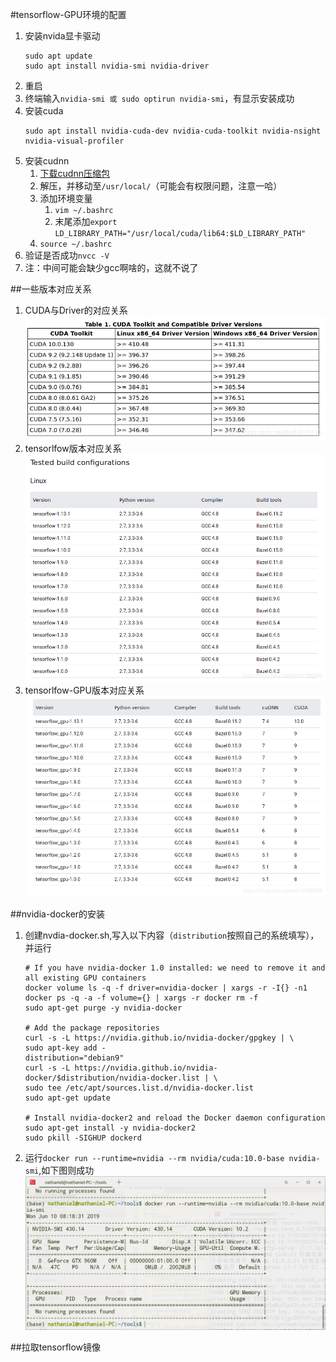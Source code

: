 #tensorflow-GPU环境的配置
1. 安装nvida显卡驱动
   ```
   sudo apt update
   sudo apt install nvidia-smi nvidia-driver
   ```
2. 重启
3. 终端输入`nvidia-smi 或 sudo optirun nvidia-smi`，有显示安装成功
4. 安装cuda
   ```
   sudo apt install nvidia-cuda-dev nvidia-cuda-toolkit nvidia-nsight nvidia-visual-profiler
   ```
5. 安装cudnn
   1. [下载cudnn压缩包](https://developer.nvidia.com/search/site/cudnn-7.0-linux-x64-v4.0)
   2. 解压，并移动至`/usr/local/`（可能会有权限问题，注意一哈）
   3. 添加环境变量
      1. `vim ~/.bashrc`
      2. 末尾添加`export LD_LIBRARY_PATH="/usr/local/cuda/lib64:$LD_LIBRARY_PATH"`
   4. `source ~/.bashrc`
6. 验证是否成功`nvcc -V`
7. 注：中间可能会缺少gcc啊啥的，这就不说了

##一些版本对应关系
1. CUDA与Driver的对应关系
   ![CUDA与Driver的对应关系](img/3.png)
2. tensorlfow版本对应关系
   ![tensorlfow版本对应关系](img/4.png)
3. tensorlfow-GPU版本对应关系
   ![tensorlfow-GPU版本对应关系](img/5.png)

##nvidia-docker的安装
1. 创建nvdia-docker.sh,写入以下内容（`distribution`按照自己的系统填写），并运行
   ```
   # If you have nvidia-docker 1.0 installed: we need to remove it and all existing GPU containers
   docker volume ls -q -f driver=nvidia-docker | xargs -r -I{} -n1 docker ps -q -a -f volume={} | xargs -r docker rm -f
   sudo apt-get purge -y nvidia-docker

   # Add the package repositories
   curl -s -L https://nvidia.github.io/nvidia-docker/gpgkey | \
   sudo apt-key add -
   distribution="debian9"
   curl -s -L https://nvidia.github.io/nvidia-docker/$distribution/nvidia-docker.list | \
   sudo tee /etc/apt/sources.list.d/nvidia-docker.list
   sudo apt-get update

   # Install nvidia-docker2 and reload the Docker daemon configuration
   sudo apt-get install -y nvidia-docker2
   sudo pkill -SIGHUP dockerd
   ```
2. 运行`docker run --runtime=nvidia --rm nvidia/cuda:10.0-base nvidia-smi`,如下图则成功
   ![nvidia-docker](img/6.png)

##拉取tensorflow镜像

